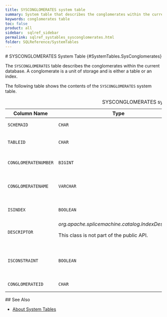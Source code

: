 ```yaml
---
title: SYSCONGLOMERATES system table
summary: System table that describes the conglomerates within the current database. A conglomerate is a unit of storage that is either a table or an index.
keywords: conglomerates table
toc: false
product: all
sidebar:  sqlref_sidebar
permalink: sqlref_systables_sysconglomerates.html
folder: SQLReference/SystemTables
---
```

<section>
<div class="TopicContent" data-swiftype-index="true" markdown="1">
# SYSCONGLOMERATES System Table   {#SystemTables.SysConglomerates}

The `SYSCONGLOMERATES` table describes the conglomerates within the
current database. A conglomerate is a unit of storage and is either a
table or an index.

The following table shows the contents of the `SYSCONGLOMERATES` system
table.

<table>
                <caption>SYSCONGLOMERATES system table</caption>
                <col />
                <col />
                <col />
                <col />
                <col />
                <thead>
                    <tr>
                        <th>Column Name</th>
                        <th>Type</th>
                        <th>Length</th>
                        <th>Nullable</th>
                        <th>Contents</th>
                    </tr>
                </thead>
                <tbody>
                    <tr>
                        <td><code>SCHEMAID</code></td>
                        <td><code>CHAR</code></td>
                        <td><code>36</code></td>
                        <td><code>NO</code></td>
                        <td>Schema ID for the conglomerate</td>
                    </tr>
                    <tr>
                        <td><code>TABLEID</code></td>
                        <td><code>CHAR</code></td>
                        <td><code>36</code></td>
                        <td><code>NO</code></td>
                        <td>Identifier for table (join with SYSTABLES.TABLEID)</td>
                    </tr>
                    <tr>
                        <td><code>CONGLOMERATENUMBER</code></td>
                        <td><code>BIGINT</code></td>
                        <td><code>19</code></td>
                        <td><code>NO</code></td>
                        <td>Conglomerate ID for the conglomerate (heap or index)</td>
                    </tr>
                    <tr>
                        <td><code>CONGLOMERATENAME</code></td>
                        <td><code>VARCHAR</code></td>
                        <td><code>128</code></td>
                        <td><code>YES</code></td>
                        <td>Index name, if conglomerate is an index, otherwise the
					table ID</td>
                    </tr>
                    <tr>
                        <td><code>ISINDEX</code></td>
                        <td><code>BOOLEAN</code></td>
                        <td><code>1</code></td>
                        <td><code>NO</code></td>
                        <td>Whether or not conglomerate is an index</td>
                    </tr>
                    <tr>
                        <td><code>DESCRIPTOR</code></td>
                        <td><em>org.apache.splicemachine.catalog.IndexDescriptor</em>
                            <p>This class is not part of the public API.</p>
                        </td>
                        <td><code>-1</code></td>
                        <td><code>YES</code></td>
                        <td>System type describing the index</td>
                    </tr>
                    <tr>
                        <td><code>ISCONSTRAINT</code></td>
                        <td><code>BOOLEAN</code></td>
                        <td><code>1</code></td>
                        <td><code>YES</code></td>
                        <td>Whether or not the conglomerate is a system-generated index
					enforcing a constraint</td>
                    </tr>
                    <tr>
                        <td><code>CONGLOMERATEID</code></td>
                        <td><code>CHAR</code></td>
                        <td><code>36</code></td>
                        <td><code>NO</code></td>
                        <td>Unique identifier for the conglomerate</td>
                    </tr>
                </tbody>
            </table>
## See Also

* [About System Tables](sqlref_systables_intro.html)

</div>
</section>

